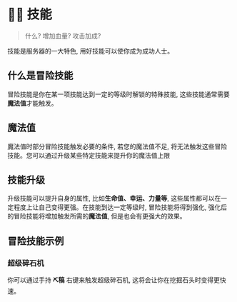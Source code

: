 # 🤽‍♂️ 技能

> 什么? 增加血量? 攻击加成?

技能是服务器的一大特色, 用好技能可以使你成为成功人士。

## 什么是冒险技能
冒险技能是你在某一项技能达到一定的等级时解锁的特殊技能, 这些技能通常需要**魔法值**才能触发。

## 魔法值
魔法值时部分冒险技能触发必要的条件, 若您的魔法值不足, 将无法触发这些冒险技能。您可以通过升级某些特定技能来提升你的魔法值上限

## 技能升级
升级技能可以提升自身的属性, 比如**生命值、幸运、力量等**, 这些属性都可以在一定程度上让自己变得更强。在技能到达一定等级时, 冒险技能将得到强化, 强化后的冒险技能将增加触发所需的**魔法值**, 但是也会有更强大的效果。

## 冒险技能示例

### 超级碎石机
你可以通过手持 **⛏稿** 右键来触发超级碎石机, 这将会让你在挖掘石头时变得更快速。

